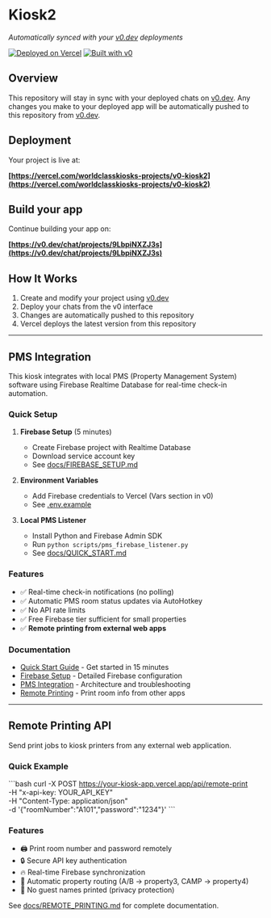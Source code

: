 # Kiosk2

*Automatically synced with your [v0.dev](https://v0.dev) deployments*

[![Deployed on Vercel](https://img.shields.io/badge/Deployed%20on-Vercel-black?style=for-the-badge&logo=vercel)](https://vercel.com/worldclasskiosks-projects/v0-kiosk2)
[![Built with v0](https://img.shields.io/badge/Built%20with-v0.dev-black?style=for-the-badge)](https://v0.dev/chat/projects/9LbpiNXZJ3s)

## Overview

This repository will stay in sync with your deployed chats on [v0.dev](https://v0.dev).
Any changes you make to your deployed app will be automatically pushed to this repository from [v0.dev](https://v0.dev).

## Deployment

Your project is live at:

**[https://vercel.com/worldclasskiosks-projects/v0-kiosk2](https://vercel.com/worldclasskiosks-projects/v0-kiosk2)**

## Build your app

Continue building your app on:

**[https://v0.dev/chat/projects/9LbpiNXZJ3s](https://v0.dev/chat/projects/9LbpiNXZJ3s)**

## How It Works

1. Create and modify your project using [v0.dev](https://v0.dev)
2. Deploy your chats from the v0 interface
3. Changes are automatically pushed to this repository
4. Vercel deploys the latest version from this repository

---

## PMS Integration

This kiosk integrates with local PMS (Property Management System) software using Firebase Realtime Database for real-time check-in automation.

### Quick Setup

1. **Firebase Setup** (5 minutes)
   - Create Firebase project with Realtime Database
   - Download service account key
   - See [docs/FIREBASE_SETUP.md](docs/FIREBASE_SETUP.md)

2. **Environment Variables**
   - Add Firebase credentials to Vercel (Vars section in v0)
   - See [.env.example](.env.example)

3. **Local PMS Listener**
   - Install Python and Firebase Admin SDK
   - Run `python scripts/pms_firebase_listener.py`
   - See [docs/QUICK_START.md](docs/QUICK_START.md)

### Features

- ✅ Real-time check-in notifications (no polling)
- ✅ Automatic PMS room status updates via AutoHotkey
- ✅ No API rate limits
- ✅ Free Firebase tier sufficient for small properties
- ✅ **Remote printing from external web apps**

### Documentation

- [Quick Start Guide](docs/QUICK_START.md) - Get started in 15 minutes
- [Firebase Setup](docs/FIREBASE_SETUP.md) - Detailed Firebase configuration
- [PMS Integration](docs/PMS_INTEGRATION.md) - Architecture and troubleshooting
- [Remote Printing](docs/REMOTE_PRINTING.md) - Print room info from other apps

---

## Remote Printing API

Send print jobs to kiosk printers from any external web application.

### Quick Example

\`\`\`bash
curl -X POST https://your-kiosk-app.vercel.app/api/remote-print \
  -H "x-api-key: YOUR_API_KEY" \
  -H "Content-Type: application/json" \
  -d '{"roomNumber":"A101","password":"1234"}'
\`\`\`

### Features

- 🖨️ Print room number and password remotely
- 🔒 Secure API key authentication
- 🔥 Real-time Firebase synchronization
- 🏨 Automatic property routing (A/B → property3, CAMP → property4)
- 🚫 No guest names printed (privacy protection)

See [docs/REMOTE_PRINTING.md](docs/REMOTE_PRINTING.md) for complete documentation.
